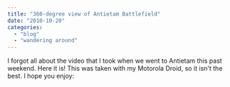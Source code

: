 ```yaml
---
title: "360-degree view of Antietam Battlefield"
date: "2010-10-20"
categories: 
  - "blog"
  - "wandering around"
---
```

<p style="text-align: left;">I forgot all about the video that I took when we went to Antietam this past weekend. Here it is! This was taken with my Motorola Droid, so it isn't the best. I hope you enjoy:</p>

